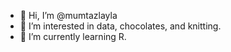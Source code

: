 - 👋 Hi, I’m @mumtazlayla
- 👀 I’m interested in data, chocolates, and knitting.
- 🌱 I’m currently learning R.

<!---
mumtazlayla/mumtazlayla is a ✨ special ✨ repository because its `README.md` (this file) appears on your GitHub profile.
You can click the Preview link to take a look at your changes.
--->
